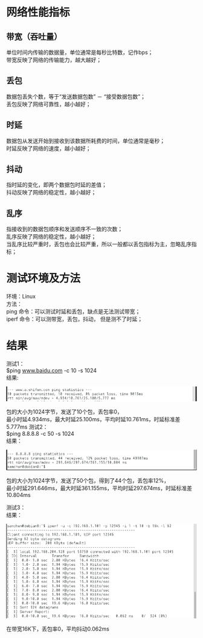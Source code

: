 # 网络性能指标

## 带宽（吞吐量）  
单位时间内传输的数据量，单位通常是每秒比特数，记作bps；  
带宽反映了网络的传输能力，越大越好；  
## 丢包  
数据包丢失个数，等于“发送数据包数” － “接受数据包数”；  
丢包反映了网络可靠性，越小越好；  
## 时延  
数据包从发送开始到接收到该数据所耗费的时间，单位通常是毫秒；  
时延反映了网络的速度，越小越好；  
## 抖动  
指时延的变化，即两个数据包时延的差值；  
抖动反映了网络的稳定性，越小越好；  
## 乱序  
指接收到的数据包顺序和发送顺序不一致的次数；  
乱序反映了网络的稳定性，越小越好；  
当乱序比较严重时，丢包也会比较严重，所以一般都以丢包指标为主，忽略乱序指标； 

# 测试环境及方法
环境：Linux  
方法：  
ping 命令：可以测试时延和丢包，缺点是无法测试带宽；  
iperf 命令：可以测带宽，丢包，抖动， 但是测不了时延；    

# 结果
测试1：  
$ping www.baidu.com -c 10 -s 1024  
结果:  
  
![](answer.PNG)  
  
包的大小为1024字节，发送了10个包，丢包率0，  
最小时延4.934ms，最大时延25.100ms，平均时延10.761ms，时延标准差5.777ms
测试2：  
$ping 8.8.8.8 -c 50 -s 1024  
结果：  
  
![](answer2.PNG)  
  
包的大小为1024字节，发送了50个包，得到了44个包，丢包率12%，  
最小时延291.646ms，最大时延361.155ms，平均时延297.674ms，时延标准差10.804ms  

测试3：  
结果：  
  
 ![](answer3.PNG)  
   
 在带宽16K下，丢包率0，平均抖动0.062ms  
 
